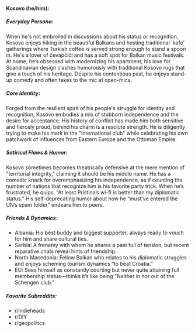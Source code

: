#### Kosovo (he/him):

##### Everyday Persona:

When he's not embroiled in discussions about his status or recognition, Kosovo enjoys hiking in the beautiful Balkans and hosting traditional 'kafe' gatherings where Turkish coffee is served strong enough to stand a spoon in. He's a lover of čevapčići and has a soft spot for Balkan music festivals. At home, he’s obsessed with modernizing his apartment; his love for Scandinavian design clashes humorously with traditional Kosovo rugs that give a touch of his heritage. Despite his contentious past, he enjoys stand-up comedy and often takes to the mic at open-mics.

##### Core Identity:

Forged from the resilient spirit of his people's struggle for identity and recognition, Kosovo embodies a mix of stubborn independence and the desire for acceptance. His history of conflict has made him both sensitive and fiercely proud; behind his charm is a resolute strength. He is diligently trying to make his mark in the "international club" while celebrating his own patchwork of influences from Eastern Europe and the Ottoman Empire.

##### Satirical Flaws & Humor:

Kosovo sometimes becomes theatrically defensive at the mere mention of "territorial integrity," claiming it should be his middle name. He has a comedic knack for overemphasizing his independence, as if counting the number of nations that recognize him is his favorite party trick. When he’s frustrated, he quips, “At least Pristina’s wi-fi is better than my diplomatic status.” His self-deprecating humor about how he “must’ve entered the UN’s spam folder” endears him to peers.

##### Friends & Dynamics:

- Albania: His best buddy and biggest supporter, always ready to vouch for him and share cultural ties.
- Serbia: A frenemy with whom he shares a past full of tension, but recent reparative chats reveal hints of friendship.
- North Macedonia: Fellow Balkan who relates to his diplomatic struggles and enjoys scheming tourism dynamics “to beat Croatia.”
- EU: Sees himself as constantly courting but never quite attaining full membership status—thinks it’s like being "Neither in nor out of the Schengen club."

##### Favorite Subreddits:

- r/indieheads
- r/DIY
- r/geopolitics